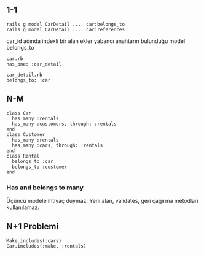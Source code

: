 ## 1-1

    rails g model CarDetail .... car:belongs_to
    rails g model CarDetail .... car:references

car_id adında indexli bir alan ekler
yabancı anahtarın bulunduğu model belongs_to

    car.rb
    has_one: :car_detail

    car_detail.rb
    belongs_to: :car

## N-M

    class Car
      has_many :rentals
      has_many :customers, through: :rentals
    end
    class Customer
      has_many :rentals
      has_many :cars, through: :rentals
    end
    class Rental
      belongs_to :car
      belongs_to :customer
    end

### Has and belongs to many

Üçüncü modele ihtiyaç duymaz. Yeni alan, validates, geri çağırma metodları kullanılamaz.

## N+1 Problemi

    Make.includes(:cars)
    Car.includes(:make, :rentals)


